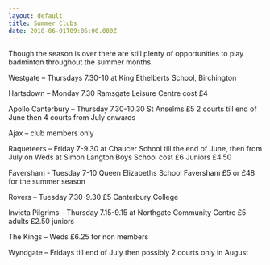 ```yaml
---
layout: default
title: Summer Clubs
date: 2018-06-01T09:06:00.000Z
---
```

Though the season is over there are still plenty of opportunities to play badminton throughout the summer months.
<!--more-->
Westgate – Thursdays 7.30-10 at King Ethelberts School, Birchington

Hartsdown – Monday 7.30 Ramsgate Leisure Centre cost £4

Apollo Canterbury – Thursday 7.30-10.30 St Anselms £5 2 courts till end of June then 4 courts from July onwards

Ajax – club members only

Raqueteers – Friday 7-9.30 at Chaucer School till the end of June, then from July on Weds at Simon Langton Boys School cost £6 Juniors £4.50

Faversham  - Tuesday 7-10 Queen Elizabeths School Faversham £5 or £48 for the summer season

Rovers – Tuesday 7.30-9.30 £5 Canterbury College

Invicta Pilgrims – Thursday 7.15-9.15 at Northgate Community Centre £5 adults £2.50 juniors

The Kings – Weds £6.25 for non members

Wyndgate – Fridays till end of July then possibly 2 courts only in August
